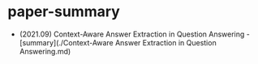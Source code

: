 # paper-summary

- (2021.09) Context-Aware Answer Extraction in Question Answering - [summary](./Context-Aware Answer Extraction in Question Answering.md)
